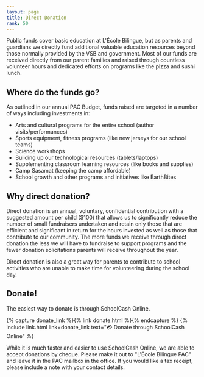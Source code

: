 ```yaml
---
layout: page
title: Direct Donation
rank: 50
---
```


Public funds cover basic education at L'École Bilingue, but as parents and guardians we directly fund additional valuable education resources beyond those normally provided by the VSB and government. Most of our funds are received directly from our parent families and raised through countless volunteer hours and dedicated efforts on programs like the pizza and sushi lunch.

## Where do the funds go?

As outlined in our annual PAC Budget, funds raised are targeted in a number of ways including investments in:

* Arts and cultural programs for the entire school (author visits/performances)
* Sports equipment, fitness programs (like new jerseys for our school teams)
* Science workshops
* Building up our technological resources (tablets/laptops)
* Supplementing classroom learning resources (like books and supplies)
* Camp Sasamat (keeping the camp affordable)
* School growth and other programs and initiatives like EarthBites

## Why direct donation?

Direct donation is an annual, voluntary, confidential contribution with a suggested amount per child ($100) that allows us to significantly reduce the number of small fundraisers undertaken and retain only those that are efficient and significant in return for the hours invested as well as those that contribute to our community. The more funds we receive through direct donation the less we will have to fundraise to support programs and the fewer donation solicitations parents will receive throughout the year.

Direct donation is also a great way for parents to contribute to school activities who are unable to make time for volunteering during the school day.

## Donate!

The easiest way to donate is through SchoolCash Online.

{% capture donate_link %}{% link donate.html %}{% endcapture %}
{% include link.html link=donate_link text="💳 Donate through SchoolCash Online" %}

While it is much faster and easier to use SchoolCash Online, we are able to accept donations by cheque. Please make it out to "L'École Bilingue PAC" and leave it in the PAC mailbox in the office. If you would like a tax receipt, please include a note with your contact details.
